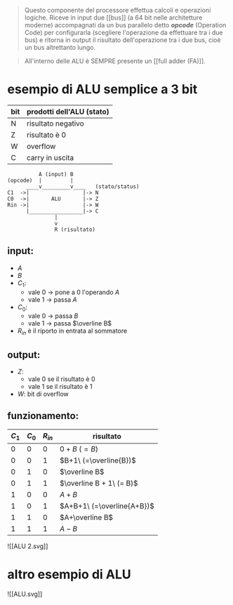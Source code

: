 > Questo componente del processore effettua calcoli e operazioni logiche. Riceve in input due [[bus]] (a 64 bit nelle architetture moderne) accompagnati da un bus parallelo detto ***opcode*** (Operation Code) per configurarla (scegliere l'operazione da effettuare tra i due bus) e ritorna in output il risultato dell'operazione tra i due bus, cioè un bus altrettanto lungo.

> All'interno delle ALU è SEMPRE presente un [[full adder (FA)]].

# esempio di ALU semplice a 3 bit

| bit | prodotti dell'ALU (stato) |
| --- | ------------------------- |
| N   | risultato negativo        |
| Z   | risultato è 0             |
| W   | overflow                  |
| C   | carry in uscita           |

```
          A (input) B  
(opcode)  |         |
	  ____v_________v____   (stato/status)
C1  ->|                 |-> N
C0  ->|       ALU       |-> Z
Rin ->|                 |-> W
      |_________________|-> C
               |
			   v
               R (risultato)
```
## input:
- $A$
- $B$
- $C_1$:
	- vale 0 -> pone a 0 l'operando $A$
	- vale 1 -> passa $A$
- $C_0$:
	- vale 0 ->  passa $B$
	- vale 1 -> passa $\overline B$
- $R_{in}$ è il riporto in entrata al sommatore
## output:
- $Z$:
	- vale 0 se il risultato è 0
	- vale 1 se il risultato è 1
- $W$: bit di overflow

## funzionamento:

| $C_1$ | $C_0$ | $R_{in}$ | risultato                  |
| ----- | ----- | -------- | -------------------------- |
| 0     | 0     | 0        | $0+B\ (=B)$                |
| 0     | 0     | 1        | $B+1\ (=\overline{B})$     |
| 0     | 1     | 0        | $\overline B$              |
| 0     | 1     | 1        | $\overline B + 1\ (= B)$   |
| 1     | 0     | 0        | $A+B$                      |
| 1     | 0     | 1        | $A+B+1\ (=\overline{A+B})$ |
| 1     | 1     | 0        | $A+\overline B$            |
| 1     | 1     | 1        | $A-B$                      |
![[ALU 2.svg]]
# altro esempio di ALU

![[ALU.svg]]
